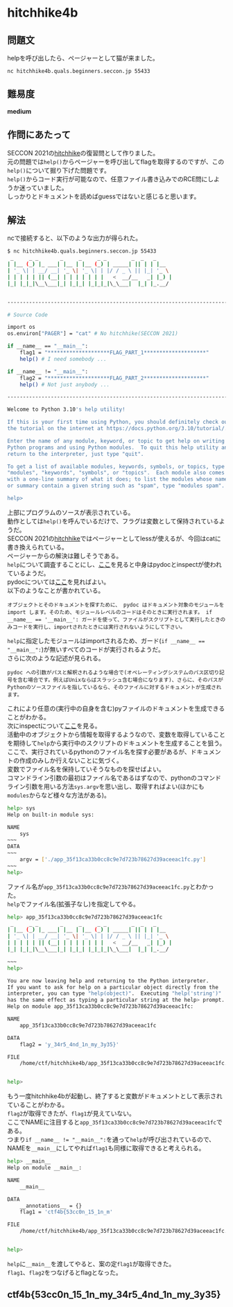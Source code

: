 # hitchhike4b

## 問題文
helpを呼び出したら、ページャーとして猫が来ました。  
```
nc hitchhike4b.quals.beginners.seccon.jp 55433
```

## 難易度
**medium**  

## 作問にあたって
SECCON 2021の[hitchhike](https://ptr-yudai.hatenablog.com/entry/2021/12/19/232158#Misc-227pts-hitchhike)の復習問として作りました。  
元の問題では`help()`からページャーを呼び出してflagを取得するのですが、この`help()`について掘り下げた問題です。  
`help()`からコード実行が可能なので、任意ファイル書き込みでのRCE問にしようか迷っていました。  
しっかりとドキュメントを読めばguessではないと感じると思います。  

## 解法
ncで接続すると、以下のような出力が得られた。  
```bash
$ nc hitchhike4b.quals.beginners.seccon.jp 55433
 _     _ _       _     _     _ _        _  _   _
| |__ (_) |_ ___| |__ | |__ (_) | _____| || | | |__
| '_ \| | __/ __| '_ \| '_ \| | |/ / _ \ || |_| '_ \
| | | | | || (__| | | | | | | |   <  __/__   _| |_) |
|_| |_|_|\__\___|_| |_|_| |_|_|_|\_\___|  |_| |_.__/


----------------------------------------------------------------------------------------------------

# Source Code

import os
os.environ["PAGER"] = "cat" # No hitchhike(SECCON 2021)

if __name__ == "__main__":
    flag1 = "********************FLAG_PART_1********************"
    help() # I need somebody ...

if __name__ != "__main__":
    flag2 = "********************FLAG_PART_2********************"
    help() # Not just anybody ...

----------------------------------------------------------------------------------------------------

Welcome to Python 3.10's help utility!

If this is your first time using Python, you should definitely check out
the tutorial on the internet at https://docs.python.org/3.10/tutorial/.

Enter the name of any module, keyword, or topic to get help on writing
Python programs and using Python modules.  To quit this help utility and
return to the interpreter, just type "quit".

To get a list of available modules, keywords, symbols, or topics, type
"modules", "keywords", "symbols", or "topics".  Each module also comes
with a one-line summary of what it does; to list the modules whose name
or summary contain a given string such as "spam", type "modules spam".

help>
```
上部にプログラムのソースが表示されている。  
動作としては`help()`を呼んでいるだけで、フラグは変数として保持されているようだ。  
SECCON 2021の[hitchhike](https://ptr-yudai.hatenablog.com/entry/2021/12/19/232158#Misc-227pts-hitchhike)ではページャーとしてlessが使えるが、今回はcatに書き換えられている。  
ページャーからの解決は難しそうである。  
`help`について調査することにし、[ここ](https://docs.python.org/ja/3/library/functions.html#help)を見ると中身はpydocとinspectが使われているようだ。  
pydocについては[ここ](https://docs.python.org/ja/3/library/pydoc.html)を見ればよい。  
以下のようなことが書かれている。  
```
オブジェクトとそのドキュメントを探すために、 pydoc はドキュメント対象のモジュールを import します。そのため、モジュールレベルのコードはそのときに実行されます。 if __name__ == '__main__': ガードを使って、ファイルがスクリプトとして実行したときのみコードを実行し、importされたときには実行されないようにして下さい。
```
`help`に指定したモジュールはimportされるため、ガード(`if __name__ == "__main__":`)が無いすべてのコードが実行されるようだ。  
さらに次のような記述が見られる。  
```
pydoc への引数がパスと解釈されるような場合で(オペレーティングシステムのパス区切り記号を含む場合です。例えばUnixならばスラッシュ含む場合になります)、さらに、そのパスがPythonのソースファイルを指しているなら、そのファイルに対するドキュメントが生成されます。
```
これにより任意の(実行中の自身を含む)pyファイルのドキュメントを生成できることがわかる。  
次にinspectについて[ここ](https://docs.python.org/ja/3/library/inspect.html)を見る。  
活動中のオブジェクトから情報を取得するようなので、変数を取得していることを期待して`help`から実行中のスクリプトのドキュメントを生成することを狙う。  
ここで、実行されているpythonのファイル名を探す必要があるが、ドキュメントの作成のみしか行えないことに気づく。  
変数でファイル名を保持していそうなものを探せばよい。  
コマンドライン引数の最初はファイル名であるはずなので、pythonのコマンドライン引数を用いる方法`sys.argv`を思い出し、取得すればよい(ほかにも`modules`からなど様々な方法がある)。  
```bash
help> sys
Help on built-in module sys:

NAME
    sys
~~~
DATA
~~~
    argv = ['./app_35f13ca33b0cc8c9e7d723b78627d39aceeac1fc.py']
~~~
help>
```
ファイル名が`app_35f13ca33b0cc8c9e7d723b78627d39aceeac1fc.py`とわかった。  
`help`でファイル名(拡張子なし)を指定してやる。  
```bash
help> app_35f13ca33b0cc8c9e7d723b78627d39aceeac1fc
 _     _ _       _     _     _ _        _  _   _
| |__ (_) |_ ___| |__ | |__ (_) | _____| || | | |__
| '_ \| | __/ __| '_ \| '_ \| | |/ / _ \ || |_| '_ \
| | | | | || (__| | | | | | | |   <  __/__   _| |_) |
|_| |_|_|\__\___|_| |_|_| |_|_|_|\_\___|  |_| |_.__/

~~~
help>

You are now leaving help and returning to the Python interpreter.
If you want to ask for help on a particular object directly from the
interpreter, you can type "help(object)".  Executing "help('string')"
has the same effect as typing a particular string at the help> prompt.
Help on module app_35f13ca33b0cc8c9e7d723b78627d39aceeac1fc:

NAME
    app_35f13ca33b0cc8c9e7d723b78627d39aceeac1fc

DATA
    flag2 = 'y_34r5_4nd_1n_my_3y35}'

FILE
    /home/ctf/hitchhike4b/app_35f13ca33b0cc8c9e7d723b78627d39aceeac1fc.py


help>
```
もう一度hitchhike4bが起動し、終了すると変数がドキュメントとして表示されていることがわかる。  
`flag2`が取得できたが、`flag1`が見えていない。  
ここでNAMEに注目すると`app_35f13ca33b0cc8c9e7d723b78627d39aceeac1fc`である。  
つまり`if __name__ != "__main__":`を通って`help`が呼び出されているので、NAMEを`__main__`にしてやれば`flag1`も同様に取得できると考えられる。  
```bash
help> __main__
Help on module __main__:

NAME
    __main__

DATA
    __annotations__ = {}
    flag1 = 'ctf4b{53cc0n_15_1n_m'

FILE
    /home/ctf/hitchhike4b/app_35f13ca33b0cc8c9e7d723b78627d39aceeac1fc.py


help>
```
`help`に`__main__`を渡してやると、案の定`flag1`が取得できた。  
`flag1`、`flag2`をつなげるとflagとなった。  

## ctf4b{53cc0n_15_1n_my_34r5_4nd_1n_my_3y35}